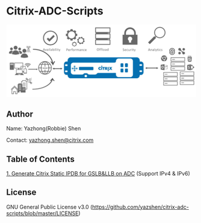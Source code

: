 # Citrix-ADC-Scripts
![Citrix ADC Scripts](https://github.com/yazshen/citrix-adc-configuration/blob/master/images/citrix-adc-configuration.png)

## Author
Name: Yazhong(Robbie) Shen

Contact: yazhong.shen@citrix.com

## Table of Contents
[1. Generate Citrix Static IPDB for GSLB&LLB on ADC](https://github.com/yazshen/citrix-adc-scripts/blob/master/generate-citrix-static-ipdb.md) (Support IPv4 & IPv6)


## License
GNU General Public License v3.0
(https://github.com/yazshen/citrix-adc-scripts/blob/master/LICENSE)
